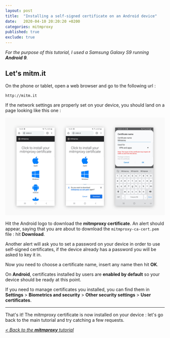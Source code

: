 ```yaml
---
layout: post
title:  "Installing a self-signed certificate on an Android device"
date:   2020-04-10 20:20:20 +0200
categories: mitmproxy
published: true
exclude: true
---
```


_For the purpose of this tutorial, I used a Samsung Galaxy S9 running **Android 9**._

## Let's mitm.it

On the phone or tablet, open a web browser and go to the following url : 
```
http://mitm.it
```

If the network settings are properly set on your device, you should land on a page looking like this one :

![Certificate](/assets/images/mitmproxy/certificate-install-android-01.jpg)

Hit the Android logo to download the **mitmproxy certificate**. An alert should appear, saying that you are about to download the `mitmproxy-ca-cert.pem` file : hit **Download**.

Another alert will ask you to set a password on your device in order to use self-signed certificates, if the device already has a password you will be asked to key it in.

Now you need to choose a certificate name, insert any name then hit **OK**.

On **Android**, certificates installed by users are **enabled by default** so your device should be ready at this point.

If you need to manage certificates you installed, you can find them in **Settings** > **Biometrics and security** > **Other security settings** > **User certificates**.

---

That's it! The mitmproxy certificate is now installed on your device : let's go back to the main tutorial and try catching a few requests.

<a href="{% post_url mitmproxy/2020-04-10-mitmproxy %}#installing-the-self-signed-certificate">_< Back to the **mitmproxy** tutorial_</a>